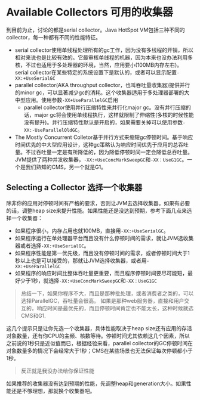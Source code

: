 # Available Collectors 可用的收集器

到目前为止，讨论的都是serial collector。Java HotSpot VM包括三种不同的collector，每一种都有不同的性能特征。

* serial collector使用单线程处理所有的gc工作，因为没有多线程的开销，所以相对来说也是比较有效的。它最审核单线程的机器，因为本来也没办法利用多核，不过也适用于多处理器的环境，当然，应用要小(100MB内存左右)。serial collector在某些特定的系统设置下是默认的，或者可以显示配置`-XX:+UseSerialGC`
* parallel collector(AKA throughput collector，也叫吞吐量收集器)提供并行的minor gc，可以显著减少gc的消耗。这个收集器适用于多处理器部署的大中型应用。使用参数`-XX+UseParallelGC`启用
	* parallel collector使用并行压缩特性来并行化major gc。没有并行压缩的话，major gc将会使用单线程执行，这样就限制了伸缩性(多核的时候性能没有提升)。并行压缩特性默认是开启的，如果需要关掉可以使用参数`-XX:-UseParallelOldGC`。
* The Mostly Concurrent Colletor基于并行方式来缩短gc停顿时间。基于响应时间优先的中大型应用设计，这种gc策略认为响应时间优先于应用的总吞吐量。不过吞吐量一定是有所降低的，因为降低停顿时间一定会降低总吞吐量。JVM提供了两种并发收集器，`-XX:+UseConcMarkSweepGC`和`-XX：UseG1GC`。一个是我们熟知的CMS，另一个就是G1。

## Selecting a Collector 选择一个收集器

除非你的应用对停顿时间有严格的要求，否则让JVM去选择收集器。如果有必要的话，调整heap size来提升性能。如果性能还是没达到预期，参考下面几点来选择一个收集器：
* 如果程序很小，内存占用也就100MB，直接用`-XX:+UseSerialGC`。
* 如果程序运行在单处理器平台而且没有什么停顿时间的需求，就让JVM选收集器或者选择`-XX:+UseSerialGC`。
* 如果程序性能是第一优先级，而且没有停顿时间的需求，或者停顿时间大于1秒以上也是可以接受的，那就让JVM选择收集器，或者用`-XX:+UseParallelGC`
* 如果程序的响应时间比整体吞吐量更重要，而且程序停顿时间要尽可能短，最好少于1秒，就选择`-XX:+UseConcMarkSweepGC`和`-XX：UseG1GC`

>总结一下，如果你程序不大，而且是那种批处理，或者消费者之类的，可以选择ParallelGC，吞吐量会很高。
如果是那种web服务器，直接和用户交互的，响应时间是最优先的，而且停顿时间肯定也不能太长，这种时候就选CMS和G1.

这几个提示只是让你先选一个收集器，具体性能取决于heap size还有应用的存活对象数量，还有你CPU的主频、核数等待。停顿时间尤其依赖这几个因素，所以之前说的1秒只是近似值而已，根据经验来看，parallel collector的GC停顿时间在对象数量多的情况下会经常大于1秒；CMS在某些场景也无法保证每次停顿都小于1秒。

>反正就是我没办法给你保证性能

如果推荐的收集器没有达到预期的性能，先调整heap和generation大小。如果性能还是不够理想，那就换个收集器吧。